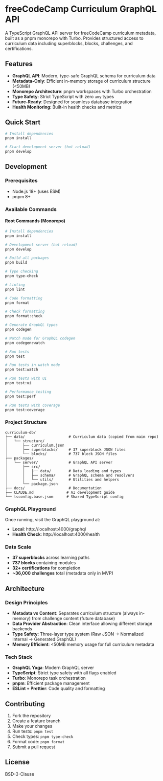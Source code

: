 # freeCodeCamp Curriculum GraphQL API

A TypeScript GraphQL API server for freeCodeCamp curriculum metadata, built as a pnpm monorepo with Turbo. Provides structured access to curriculum data including superblocks, blocks, challenges, and certifications.

## Features

- **GraphQL API**: Modern, type-safe GraphQL schema for curriculum data
- **Metadata-Only**: Efficient in-memory storage of curriculum structure (<50MB)
- **Monorepo Architecture**: pnpm workspaces with Turbo orchestration
- **Type Safety**: Strict TypeScript with zero `any` types
- **Future-Ready**: Designed for seamless database integration
- **Health Monitoring**: Built-in health checks and metrics

## Quick Start

```bash
# Install dependencies
pnpm install

# Start development server (hot reload)
pnpm develop
```

## Development

### Prerequisites

- Node.js 18+ (uses ESM)
- pnpm 8+

### Available Commands

#### Root Commands (Monorepo)
```bash
# Install dependencies
pnpm install

# Development server (hot reload)
pnpm develop

# Build all packages
pnpm build

# Type checking
pnpm type-check

# Linting
pnpm lint

# Code formatting
pnpm format

# Check formatting
pnpm format:check

# Generate GraphQL types
pnpm codegen

# Watch mode for GraphQL codegen
pnpm codegen:watch

# Run tests
pnpm test

# Run tests in watch mode
pnpm test:watch

# Run tests with UI
pnpm test:ui

# Performance testing
pnpm test:perf

# Run tests with coverage
pnpm test:coverage
```

### Project Structure

```
curriculum-db/
├── data/                    # Curriculum data (copied from main repo)
│   └── structure/
│       ├── curriculum.json
│       ├── superblocks/     # 37 superblock JSON files
│       └── blocks/          # 737 block JSON files
├── packages/
│   └── server/              # GraphQL API server
│       ├── src/
│       │   ├── data/        # Data loading and types
│       │   ├── schema/      # GraphQL schema and resolvers
│       │   └── utils/       # Utilities and helpers
│       └── package.json
├── docs/                    # Documentation
├── CLAUDE.md               # AI development guide
└── tsconfig.base.json      # Shared TypeScript config
```

### GraphQL Playground

Once running, visit the GraphQL playground at:
- **Local**: http://localhost:4000/graphql
- **Health Check**: http://localhost:4000/health

### Data Scale

- **37 superblocks** across learning paths
- **737 blocks** containing modules
- **32+ certifications** for completion
- **~36,000 challenges** total (metadata only in MVP)

## Architecture

### Design Principles

- **Metadata vs Content**: Separates curriculum structure (always in-memory) from challenge content (future database)
- **Data Provider Abstraction**: Clean interface allowing different storage backends
- **Type Safety**: Three-layer type system (Raw JSON → Normalized Internal → Generated GraphQL)
- **Memory Efficient**: <50MB memory usage for full curriculum metadata

### Tech Stack

- **GraphQL Yoga**: Modern GraphQL server
- **TypeScript**: Strict type safety with all flags enabled
- **Turbo**: Monorepo task orchestration
- **pnpm**: Efficient package management
- **ESLint + Prettier**: Code quality and formatting

## Contributing

1. Fork the repository
2. Create a feature branch
3. Make your changes
4. Run tests: `pnpm test`
5. Check types: `pnpm type-check`
6. Format code: `pnpm format`
7. Submit a pull request

## License

BSD-3-Clause
